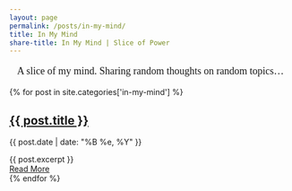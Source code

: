 ```yaml
---
layout: page
permalink: /posts/in-my-mind/
title: In My Mind
share-title: In My Mind | Slice of Power
---
```


<p style="text-align: center;font-size: 18px;font-family: Gadugi;">A slice of my mind. Sharing random thoughts on random topics…</p>




<div class="posts">
  {% for post in site.categories['in-my-mind'] %}
    <article class="post">
      <h1>
          <a href="{{ site.baseurl }}{{ post.url }}">{{ post.title }}</a>
      </h1>
      <div>
        <p class="post_date">{{ post.date | date: "%B %e, %Y" }}</p>
      </div>
      <div class="entry">
        {{ post.excerpt }}
      </div>
      <a href="{{ site.baseurl }}{{ post.url }}" class="read-more">
          Read More
      </a>
    </article>
  {% endfor %}
</div>
